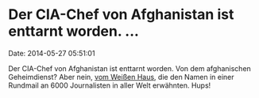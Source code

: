 Der CIA-Chef von Afghanistan ist enttarnt worden. \...
======================================================

Date: 2014-05-27 05:51:01

Der CIA-Chef von Afghanistan ist enttarnt worden. Von dem afghanischen
Geheimdienst? Aber nein, [vom Weißen
Haus](http://www.washingtonpost.com/world/national-security/white-house-mistakenly-identifies-cia-chief-in-afghanistan/2014/05/25/ac8e80cc-e444-11e3-8f90-73e071f3d637_story.html),
die den Namen in einer Rundmail an 6000 Journalisten in aller Welt
erwähnten. Hups!

